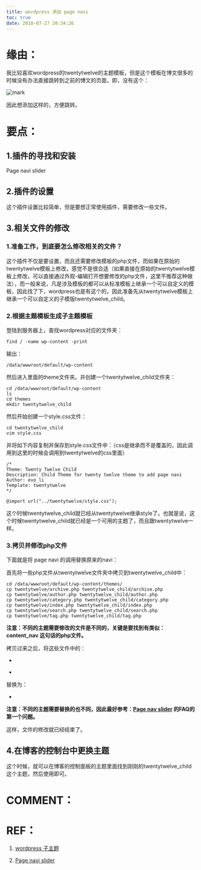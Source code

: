 ```yaml
---
title: wordpress 添加 page navi
toc: true
date: 2018-07-27 20:34:26
---
```



# 缘由：


我比较喜欢wordpress的twentytwelve的主题模板，但是这个模板在博文很多的时候没有办法直接跳转到之前的博文的页面，即，没有这个：


![mark](http://pacdb2bfr.bkt.clouddn.com/blog/image/180727/iLah170je3.png?imageslim)

因此想添加这样的，方便跳转。


# 要点：

## 1.插件的寻找和安装


Page navi slider


## 2.插件的设置


这个插件设置比较简单，但是要想正常使用插件，需要修改一些文件。


## 3.相关文件的修改




### 1.准备工作，到底要怎么修改相关的文件？


这个插件不仅是要设置，而且还需要修改模板的php文件，而如果在原始的twentytwelve模板上修改，感觉不是很合适（如果直接在原始的twentytwelve模板上修改，可以直接通过外观-编辑打开想要修改的php文件，这里不推荐这种做法），而一般来说，凡是涉及模板的都可以从标准模板上继承一个可以自定义的模板，因此找了下，wordpress也是有这个的，因此准备先从twentytwelve模板上继承一个可以自定义的子模版twentytwelve_child。


### 2.根据主题模板生成子主题模板


登陆到服务器上，查找wordpress对应的文件夹：


    find / -name wp-content -print


输出：


    /data/wwwroot/default/wp-content


然后进入里面的theme文件夹。并创建一个twentytwelve_child文件夹：


    cd /data/wwwroot/default/wp-content
    ls
    cd themes
    mkdir twentytwelve_child


然后开始创建一个style.css文件：


    cd twentytwelve_child
    vim style.css


并将如下内容复制并保存到style.css文件中：（css是继承而不是覆盖的，因此调用到这里的时候会调用到twentytwelve的css里面）


    /*
    Theme: Twenty Twelve Child
    Description: Child Theme for twenty twelve theme to add page navi
    Author: evo_li
    Template: twentytwelve
    */

    @import url("../twentytwelve/style.css");


这个时候twentytwelve_child就已经从twentytwelve继承style了。也就是说，这个时候twentytwelve_child就已经是一个可用的主题了，而且跟twentytwelve一样。


### 3.拷贝并修改php文件


下面就是将 page navi 的调用替换原来的navi：

首先将一些php文件从twentytwelve文件夹中拷贝到twentytwelve_child中：


    cd /data/wwwroot/default/wp-content/themes/
    cp twentytwelve/archive.php twentytwelve_child/archive.php
    cp twentytwelve/author.php twentytwelve_child/author.php
    cp twentytwelve/category.php twentytwelve_child/category.php
    cp twentytwelve/index.php twentytwelve_child/index.php
    cp twentytwelve/search.php twentytwelve_child/search.php
    cp twentytwelve/tag.php twentytwelve_child/tag.php


**注意：不同的主题需要修改的文件是不同的，关键是要找到有类似：content_nav 这句话的php文件。**

拷贝过来之后，将这些文件中的：




  * _<?php twentytwelve_content_nav( 'nav-below' ); ?>_


  * _<?php twentytwelve_content_nav( 'nav-above' ); ?>_


替换为：


  * _<?php if(function_exists('page_navi_slider')){page_navi_slider();}?>_


**注意：不同的主题需要替换的也不同，因此最好参考：[Page nav slider](https://wordpress.org/plugins/page-navi-slider/) 的FAQ的第一个问题。**

这样，文件的修改就已经结束了。


## 4.在博客的控制台中更换主题


这个时候，就可以在博客的控制面板的主题里面找到刚刚的twentytwelve_child这个主题，然后使用即可。




# COMMENT：





# REF：






  1. [wordpress 子主题](https://codex.wordpress.org/zh-cn:%E5%AD%90%E4%B8%BB%E9%A2%98)


  2. [Page navi slider](https://wordpress.org/plugins/page-navi-slider/#installation)
